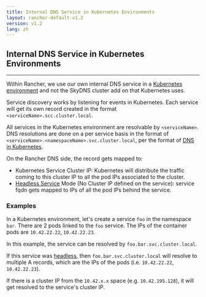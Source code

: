 ```yaml
---
title: Internal DNS Service in Kubernetes Environments
layout: rancher-default-v1.2
version: v1.2
lang: zh
---
```


## Internal DNS Service in Kubernetes Environments
---

Within Rancher, we use our own internal DNS service in a [Kubernetes environment]({{site.baseurl}}/rancher/{{page.version}}/{{page.lang}}/environments/) and not the SkyDNS cluster add on that Kubernetes uses.

Service discovery works by listening for events in Kubernetes. Each service will get its own record created in the format `<serviceName>.scc.cluster.local`.

All services in the Kubernetes environment are resolvable by `<serviceName>`. DNS resolutions are done on a per service basis in the format of `<serviceName>.<namespaceName>.svc.cluster.local`, per the format of [DNS in Kubernetes](https://github.com/kubernetes/kubernetes/blob/release-1.2/cluster/addons/dns/README.md).

On the Rancher DNS side, the record gets mapped to:

* Kubernetes Service Cluster IP: Kubernetes will distribute the traffic coming to this cluster IP to all the pod IPs associated to the cluster.
* [Headless Service](http://kubernetes.io/docs/user-guide/services/#headless-services) Mode (No Cluster IP defined on the service): service fqdn gets mapped to IPs of all the pod IPs behind the service.

### Examples

In a Kubernetes environment, let's create a service `foo` in the namespace `bar`. There are 2 pods linked to the `foo` service. The IPs of the container pods are `10.42.22.22`, `10.42.22.23`.

In this example, the service can be resolved by `foo.bar.svc.cluster.local`.

If this service was [headless](http://kubernetes.io/docs/user-guide/services/#headless-services), then `foo.bar.svc.cluster.local` will resolve to multiple A records, which are the IPs of the pods (i.e. `10.42.22.22`, `10.42.22.23`).  

If there is a cluster IP from the `10.42.x.x` space (e.g. `10.42.195.128`), it will get resolved to the service's cluster IP.

